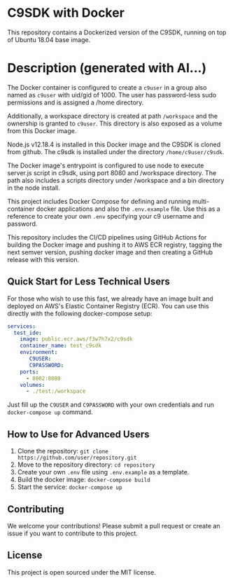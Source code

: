 # C9SDK with Docker

This repository contains a Dockerized version of the C9SDK, running on top of Ubuntu 18.04 base image. 


# Description (generated with AI...)
The Docker container is configured to create a `c9user` in a group also named as `c9user` with uid/gid of 1000. The user has password-less sudo permissions and is assigned a /home directory. 

Additionally, a workspace directory is created at path `/workspace` and the ownership is granted to `c9user`. This directory is also exposed as a volume from this Docker image.

Node.js v12.18.4 is installed in this Docker image and the C9SDK is cloned from github. The c9sdk is installed under the directory `/home/c9user/c9sdk`.

The Docker image's entrypoint is configured to use node to execute server.js script in c9sdk, using port 8080 and /workspace directory. The path also includes a scripts directory under /workspace and a bin directory in the node install.

This project includes Docker Compose for defining and running multi-container docker applications and also the `.env.example` file. Use this as a reference to create your own `.env` specifying your c9 username and password.

This repository includes the CI/CD pipelines using GitHub Actions for building the Docker image and pushing it to AWS ECR registry, tagging the next semver version, pushing docker image and then creating a GitHub release with this version.

## Quick Start for Less Technical Users

For those who wish to use this fast, we already have an image built and deployed on AWS's Elastic Container Registry (ECR). You can use this directly with the following docker-compose setup:

```yaml
services:
  test_ide:
    image: public.ecr.aws/f3w7h7x2/c9sdk
    container_name: test_c9sdk
    environment:
       C9USER:
       C9PASSWORD:
    ports:
      - 8002:8080
    volumes:
      - ./test:/workspace
```

Just fill up the `C9USER` and `C9PASSWORD` with your own credentials and run `docker-compose up` command.

## How to Use for Advanced Users

1. Clone the repository: `git clone https://github.com/user/repository.git`
2. Move to the repository directory: `cd repository`
3. Create your own `.env` file using `.env.example` as a template.
4. Build the docker image: `docker-compose build`
5. Start the service: `docker-compose up`

## Contributing

We welcome your contributions! Please submit a pull request or create an issue if you want to contribute to this project.

## License

This project is open sourced under the MIT license.